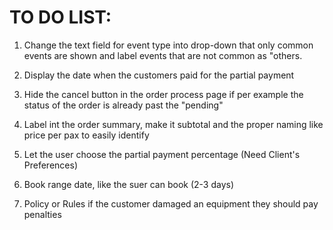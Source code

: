 # TO DO LIST:

1. Change the text field for event type into drop-down that only common events are shown and label events that are not common as "others.

2. Display the date when the customers paid for the partial payment

3. Hide the cancel button in the order process page if per example the status of the order is already past the "pending"

4. Label int the order summary, make it subtotal and the proper naming like price per pax to easily identify

5. Let the user choose the partial payment percentage (Need Client's Preferences)

6. Book range date, like the suer can book (2-3 days)

7. Policy or Rules if the customer damaged an equipment they should pay penalties
